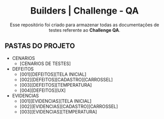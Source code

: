 <div align="center">

# Builders | Challenge - QA

Esse repositório foi criado para armazenar todas as documentações de testes referente ao **Challenge QA**.
</div>

## PASTAS DO PROJETO

- CENARIOS
  - [CENARIOS DE TESTES]
- DEFEITOS
  - [001][DEFEITOS][TELA INICIAL]
  - [002][DEFEITOS][CADASTRO][CARROSSEL]
  - [003][DEFEITOS][TEMPERATURA]
  - [004][DEFEITOS][UX]
- EVIDENCIAS
  - [001][EVIDENCIAS][TELA INICIAL]
  - [002][EVIDENCIAS][CADASTRO][CARROSSEL]
  - [003][EVIDENCIAS][TEMPERATURA]
